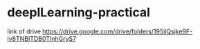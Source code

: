 # deeplLearning-practical
link of drive     https://drive.google.com/drive/folders/195ilQsjke9F-iv8TNBITDB0TlnhGryS7
